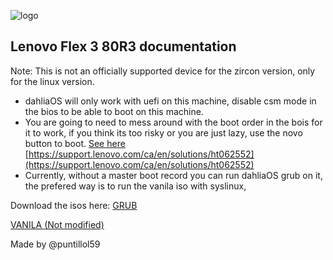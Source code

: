 ![logo](https://github.com/HexaOneOfficial/documentation/blob/master/assets/images/logo/dahlialogo.png)
## Lenovo Flex 3 80R3 documentation
Note: This is not an officially supported device for the zircon version, only for the linux version.

- dahliaOS will only work with uefi on this machine, disable csm mode in the bios to be able to boot on this machine.
- You are going to need to mess around with the boot order in the bois for it to work, if you think its too risky or you are just lazy, use the novo button to boot. [See here](https://support.lenovo.com/ca/en/solutions/ht062552) [https://support.lenovo.com/ca/en/solutions/ht062552](https://support.lenovo.com/ca/en/solutions/ht062552)
- Currently, without a master boot record you can run dahliaOS grub on it, the prefered way is to run the vanila iso with syslinux,

Download the isos here:
[GRUB](https://github.com/HexaOneOfficial/dahliaos/releases)

[VANILA (Not modified)](https://github.com/dahlia-os/releases/releases)


Made by @puntillol59
